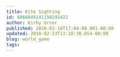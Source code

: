 ```yaml
---
title: Kite Sighting
id: 6066849141150293422
author: Kirby Urner
published: 2010-02-18T17:04:00.001-08:00
updated: 2010-02-23T13:10:38.654-08:00
blog: world_game
tags: 
---
```


